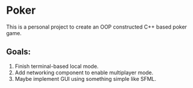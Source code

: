 # Poker

This is a personal project to create an OOP constructed C++ based poker game.

## Goals:
1. Finish terminal-based local mode.
1. Add networking component to enable multiplayer mode.
1. Maybe implement GUI using something simple like SFML.
